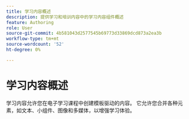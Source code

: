 ```yaml
---
title: 学习内容概述
description: 提供学习和培训内容中的学习内容组件概述
feature: Authoring
role: User
source-git-commit: 4b581043d2577545b69773d33869dcd873a2ea3b
workflow-type: tm+mt
source-wordcount: '52'
ht-degree: 0%

---
```


# 学习内容概述

学习内容允许您在电子学习课程中创建模板驱动的内容。 它允许您合并各种元素，如文本、小组件、图像和多媒体，以增强学习体验。





